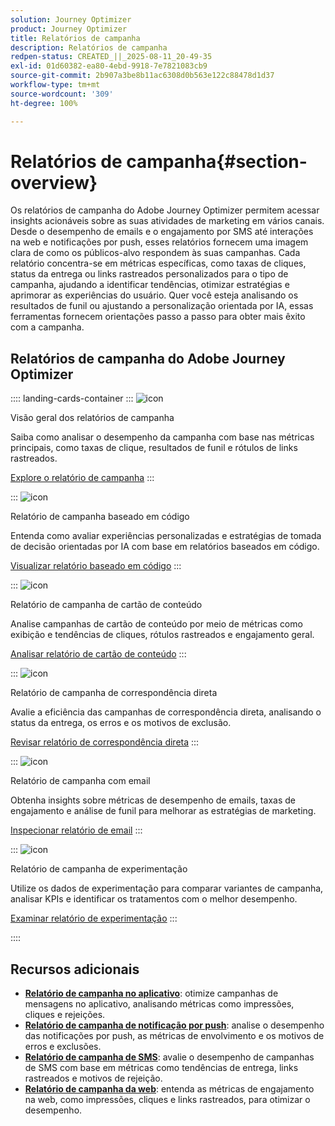 ```yaml
---
solution: Journey Optimizer
product: Journey Optimizer
title: Relatórios de campanha
description: Relatórios de campanha
redpen-status: CREATED_||_2025-08-11_20-49-35
exl-id: 01d60382-ea80-4ebd-9918-7e7821083cb9
source-git-commit: 2b907a3be8b11ac6308d0b563e122c88478d1d37
workflow-type: tm+mt
source-wordcount: '309'
ht-degree: 100%

---
```


# Relatórios de campanha{#section-overview}

Os relatórios de campanha do Adobe Journey Optimizer permitem acessar insights acionáveis sobre as suas atividades de marketing em vários canais. Desde o desempenho de emails e o engajamento por SMS até interações na web e notificações por push, esses relatórios fornecem uma imagem clara de como os públicos-alvo respondem às suas campanhas. Cada relatório concentra-se em métricas específicas, como taxas de cliques, status da entrega ou links rastreados personalizados para o tipo de campanha, ajudando a identificar tendências, otimizar estratégias e aprimorar as experiências do usuário. Quer você esteja analisando os resultados de funil ou ajustando a personalização orientada por IA, essas ferramentas fornecem orientações passo a passo para obter mais êxito com a campanha.

## Relatórios de campanha do Adobe Journey Optimizer

:::: landing-cards-container
:::
![icon](https://cdn.experienceleague.adobe.com/icons/chart-line.svg)

Visão geral dos relatórios de campanha

Saiba como analisar o desempenho da campanha com base nas métricas principais, como taxas de clique, resultados de funil e rótulos de links rastreados.

[Explore o relatório de campanha](../using/reports/campaign-global-report-cja.md)
:::

:::
![icon](https://cdn.experienceleague.adobe.com/icons/code-branch.svg)

Relatório de campanha baseado em código

Entenda como avaliar experiências personalizadas e estratégias de tomada de decisão orientadas por IA com base em relatórios baseados em código.

[Visualizar relatório baseado em código](../using/reports/campaign-global-report-cja-code.md)
:::

:::
![icon](https://cdn.experienceleague.adobe.com/icons/list-check.svg)

Relatório de campanha de cartão de conteúdo

Analise campanhas de cartão de conteúdo por meio de métricas como exibição e tendências de cliques, rótulos rastreados e engajamento geral.

[Analisar relatório de cartão de conteúdo](../using/reports/campaign-global-report-cja-content.md)
:::

:::
![icon](https://cdn.experienceleague.adobe.com/icons/envelope.svg)

Relatório de campanha de correspondência direta

Avalie a eficiência das campanhas de correspondência direta, analisando o status da entrega, os erros e os motivos de exclusão.

[Revisar relatório de correspondência direta](../using/reports/campaign-global-report-cja-direct.md)
:::

:::
![icon](https://cdn.experienceleague.adobe.com/icons/envelope-open-text.svg)

Relatório de campanha com email

Obtenha insights sobre métricas de desempenho de emails, taxas de engajamento e análise de funil para melhorar as estratégias de marketing.

[Inspecionar relatório de email](../using/reports/campaign-global-report-cja-email.md)
:::

:::
![icon](https://cdn.experienceleague.adobe.com/icons/vial.svg)

Relatório de campanha de experimentação

Utilize os dados de experimentação para comparar variantes de campanha, analisar KPIs e identificar os tratamentos com o melhor desempenho.

[Examinar relatório de experimentação](../using/reports/campaign-global-report-cja-experimentation.md)
:::

::::


## Recursos adicionais

- **[Relatório de campanha no aplicativo](../using/reports/campaign-global-report-cja-inapp.md)**: otimize campanhas de mensagens no aplicativo, analisando métricas como impressões, cliques e rejeições.
- **[Relatório de campanha de notificação por push](../using/reports/campaign-global-report-cja-push.md)**: analise o desempenho das notificações por push, as métricas de envolvimento e os motivos de erros e exclusões.
- **[Relatório de campanha de SMS](../using/reports/campaign-global-report-cja-sms.md)**: avalie o desempenho de campanhas de SMS com base em métricas como tendências de entrega, links rastreados e motivos de rejeição.
- **[Relatório de campanha da web](../using/reports/campaign-global-report-cja-web.md)**: entenda as métricas de engajamento na web, como impressões, cliques e links rastreados, para otimizar o desempenho.
